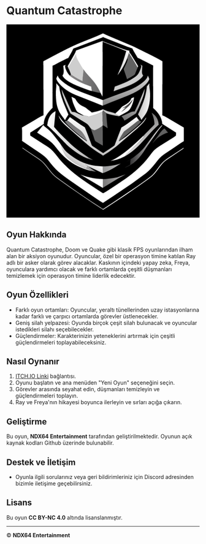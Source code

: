 # Quantum Catastrophe

![Oyun Logo](GameLogo/gamelogo.png)

## Oyun Hakkında

Quantum Catastrophe, Doom ve Quake gibi klasik FPS oyunlarından ilham alan bir aksiyon oyunudur. Oyuncular, özel bir operasyon timine katılan Ray adlı bir asker olarak görev alacaklar. Kaskının içindeki yapay zeka, Freya, oyunculara yardımcı olacak ve farklı ortamlarda çeşitli düşmanları temizlemek için operasyon timine liderlik edecektir.

## Oyun Özellikleri

- Farklı oyun ortamları: Oyuncular, yeraltı tünellerinden uzay istasyonlarına kadar farklı ve çarpıcı ortamlarda görevler üstlenecekler.
- Geniş silah yelpazesi: Oyunda birçok çeşit silah bulunacak ve oyuncular istedikleri silahı seçebilecekler.
- Güçlendirmeler: Karakterinizin yeteneklerini artırmak için çeşitli güçlendirmeleri toplayabileceksiniz.

## Nasıl Oynanır

1. [ITCH.IO Linki]("https://github.com/Nekx86/Project-Quantum-Catastrophe/edit/main/README.md") bağlantısı.
2. Oyunu başlatın ve ana menüden "Yeni Oyun" seçeneğini seçin.
3. Görevler arasında seyahat edin, düşmanları temizleyin ve güçlendirmeleri toplayın.
4. Ray ve Freya'nın hikayesi boyunca ilerleyin ve sırları açığa çıkarın.

## Geliştirme

Bu oyun, **NDX64 Entertainment** tarafından geliştirilmektedir. Oyunun açık kaynak kodları Github üzerinde bulunabilir.

## Destek ve İletişim

- Oyunla ilgili sorularınız veya geri bildirimleriniz için Discord adresinden bizimle iletişime geçebilirsiniz.


## Lisans

Bu oyun **CC BY-NC 4.0** altında lisanslanmıştır.

---
© **NDX64 Entertainment**
